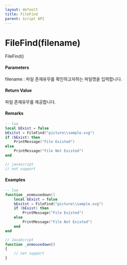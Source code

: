 ```yaml
---
layout: default
title: FileFind
parent: Script API
---
```

# FileFind\(filename\)

FileFind\(\)

#### Parameters

filename : 파일 존재유무를 확인하고자하는 파일명을 입력합니다.

#### Return Value

파일 존재유무를 제공합니다.

#### Remarks

```lua
-- lua
local bExist = false
bExitst = FileFind("picture\\sample.svg")
if (bExist) then
    PrintMessage("File Existed")
else
    PrintMessage("File Not Existed")
end
```

```js
// javascript
// not support
```

#### 

#### Examples

```lua
-- lua
function _onmousedown()
    local bExist = false
    bExitst = FileFind("picture\\sample.svg")
    if (bExist) then
        PrintMessage("File Existed")
    else
        PrintMessage("File Not Existed")
    end
end
```

```js
// JavaScript
function _onmousedown()
{    
    // not support
}
```



